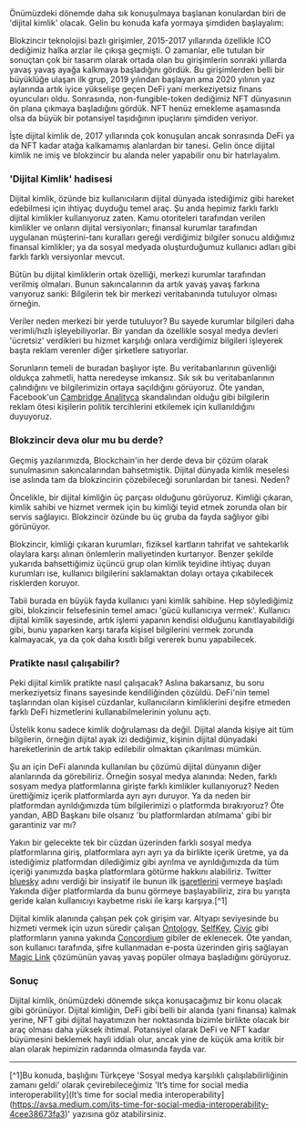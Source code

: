 

Önümüzdeki dönemde daha sık konuşulmaya başlanan konulardan biri de 'dijital kimlik' olacak. Gelin bu konuda kafa yormaya şimdiden başlayalım: 

Blokzincir teknolojisi bazlı girişimler, 2015-2017 yıllarında özellikle ICO dediğimiz halka arzlar ile çıkışa geçmişti. O zamanlar, elle tutulan bir sonuçtan çok bir tasarım olarak ortada olan bu girişimlerin sonraki yıllarda yavaş yavaş ayağa kalkmaya başladığını gördük. Bu girişimlerden belli bir büyüklüğe ulaşan ilk grup, 2019 yılından başlayan ama 2020 yılının yaz aylarında artık iyice yükselişe geçen DeFi yani merkeziyetsiz finans oyuncuları oldu.  Sonrasında, non-fungible-token dediğimiz NFT dünyasının ön plana çıkmaya başladığını gördük. NFT henüz emekleme aşamasında olsa da büyük bir potansiyel taşıdığının ipuçlarını şimdiden veriyor. 

İşte dijital kimlik de, 2017 yıllarında çok konuşulan ancak sonrasında DeFi ya da NFT kadar atağa kalkamamış alanlardan bir tanesi. Gelin önce dijital kimlik ne imiş ve blokzincir bu alanda neler yapabilir onu bir hatırlayalım. 

### 'Dijital Kimlik' hadisesi

Dijital kimlik, özünde biz kullanıcıların dijital dünyada istediğimiz gibi hareket edebilmesi için ihtiyaç duyduğu temel araç. Şu anda hepimiz farklı farklı dijital kimlikler kullanıyoruz zaten. Kamu otoriteleri tarafından verilen kimlikler ve onların dijital versiyonları; finansal kurumlar tarafından uygulanan müşterini-tanı kuralları gereği verdiğimiz bilgiler sonucu aldığımız finansal kimlikler; ya da sosyal medyada oluşturduğumuz kullanıcı adları gibi farklı farklı versiyonlar mevcut. 

Bütün bu dijital kimliklerin ortak özelliği, merkezi kurumlar tarafından verilmiş olmaları. Bunun sakıncalarının da artık yavaş yavaş farkına varıyoruz sanki: Bilgilerin tek bir merkezi veritabanında tutuluyor olması örneğin. 

Veriler neden merkezi bir yerde tutuluyor? Bu sayede kurumlar bilgileri daha verimli/hızlı işleyebiliyorlar. Bir yandan da özellikle sosyal medya devleri 'ücretsiz' verdikleri bu hizmet karşılığı onlara verdiğimiz bilgileri işleyerek başta reklam verenler diğer şirketlere satıyorlar. 

Sorunların temeli de buradan başlıyor işte. Bu veritabanlarının güvenliği oldukça zahmetli, hatta neredeyse imkansız. Sık sık bu veritabanlarının çalındığını ve bilgilerimizin ortaya saçıldığını görüyoruz. Öte yandan, Facebook'un [Cambridge Analityca](https://tr.wikipedia.org/wiki/Facebook-Cambridge_Analytica_veri_skandalı)  skandalından olduğu gibi bilgilerin reklam ötesi kişilerin politik tercihlerini etkilemek için kullanıldığını duyuyoruz. 

### Blokzincir deva olur mu bu derde?

Geçmiş yazılarımızda, Blockchain'in her derde deva bir çözüm olarak sunulmasının sakıncalarından bahsetmiştik. Dijital dünyada kimlik meselesi ise aslında tam da blokzincirin çözebileceği sorunlardan bir tanesi. Neden?

Öncelikle, bir dijital kimliğin üç parçası olduğunu görüyoruz. Kimliği çıkaran, kimlik sahibi ve hizmet vermek için bu kimliği teyid etmek zorunda olan bir servis sağlayıcı. Blokzincir özünde bu üç gruba da fayda sağlıyor gibi görünüyor. 

Blokzincir, kimliği çıkaran kurumları, fiziksel kartların tahrifat ve sahtekarlık olaylara karşı alınan önlemlerin maliyetinden kurtarıyor. Benzer şekilde yukarıda bahsettiğimiz üçüncü grup olan kimlik teyidine ihtiyaç duyan kurumları ise, kullanıcı bilgilerini saklamaktan dolayı ortaya çıkabilecek risklerden koruyor.  

Tabii burada en büyük fayda kullanıcı yani kimlik sahibine. Hep söylediğimiz gibi, blokzincir felsefesinin temel amacı 'gücü kullanıcıya vermek'.  Kullanıcı dijital kimlik sayesinde, artık işlemi yapanın kendisi olduğunu kanıtlayabildiği gibi, bunu yaparken karşı tarafa kişisel bilgilerini vermek zorunda kalmayacak, ya da çok daha kısıtlı bilgi vererek bunu yapabilecek. 

### Pratikte nasıl çalışabilir?

Peki dijital kimlik pratikte nasıl çalışacak? Aslına bakarsanız, bu soru merkeziyetsiz finans sayesinde kendiliğinden çözüldü. DeFi'nin temel taşlarından olan kişisel cüzdanlar, kullanıcıların kimliklerini deşifre etmeden farklı DeFi hizmetlerini kullanabilmelerinin yolunu açtı. 

Üstelik konu sadece kimlik doğrulaması da değil. Dijital alanda kişiye ait tüm bilgilerin, örneğin dijital ayak izi dediğimiz, kişinin dijital dünyadaki hareketlerinin de artık takip edilebilir olmaktan çıkarılması mümkün. 

Şu an için DeFi alanında kullanılan bu çözümü dijital dünyanın diğer alanlarında da görebiliriz. Örneğin sosyal medya alanında: Neden, farklı sosyam medya platformlarına girişte farklı kimlikler kullanıyoruz? Neden ürettiğimiz içerik platformlarda ayrı ayrı duruyor. Ya da neden bir platformdan ayrıldığımızda tüm bilgilerimizi o platformda bırakıyoruz? Öte yandan, ABD Başkanı bile olsanız 'bu platformlardan atılmama' gibi bir garantiniz var mı?

Yakın bir gelecekte tek bir cüzdan üzerinden farklı sosyal medya platformlarına giriş, platformlara ayrı ayrı ya da birlikte içerik üretme, ya da istediğimiz platformdan dilediğimiz gibi ayrılma ve ayrıldığımızda da tüm içeriği yanımızda başka platformlara götürme hakkını alabiliriz. Twitter [bluesky](https://twitter.com/bluesky) adını verdiği bir insiyatif ile bunun ilk [işaretlerini](https://twitter.com/jack/status/1204766078468911106) vermeye başladı Yakında diğer platformlarda da bunu görmeye başlayabiliriz, zira bu yarışta geride kalan kullanıcıyı kaybetme riski ile karşı karşıya.[^1]

Dijital kimlik alanında çalışan pek çok girişim var. Altyapı seviyesinde bu hizmeti vermek için uzun süredir çalışan [Ontology](https://ont.io), [SelfKey](https://selfkey.org), [Civic](https://www.civic.com) gibi platformların yanına yakında [Concordium](https://concordium.com/) gibiler de eklenecek. Öte yandan, son kullanıcı tarafında, şifre kullanmadan e-posta üzerinden giriş sağlayan [Magic Link](https://magic.link) çözümünün yavaş yavaş popüler olmaya başladığını görüyoruz. 

### Sonuç

Dijital kimlik, önümüzdeki dönemde sıkça konuşacağımız bir konu olacak gibi görünüyor. Dijital kimliğin, DeFi gibi belli bir alanda (yani finansa) kalmak yerine, NFT gibi dijital hayatımızın her noktasında bizimle birlikte olacak bir araç olması daha yüksek ihtimal. Potansiyel olarak DeFi ve NFT kadar büyümesini beklemek hayli iddialı olur, ancak yine de küçük ama kritik bir alan olarak hepimizin radarında olmasında fayda var. 

---

[^1]Bu konuda, başlığını Türkçeye 'Sosyal medya karşılıklı çalışılabilirliğinin zamanı geldi' olarak çevirebileceğimiz 'It’s time for social media interoperability](It’s time for social media interoperability](https://avsa.medium.com/its-time-for-social-media-interoperability-4cee38673fa3)' yazısına göz atabilirsiniz. 
